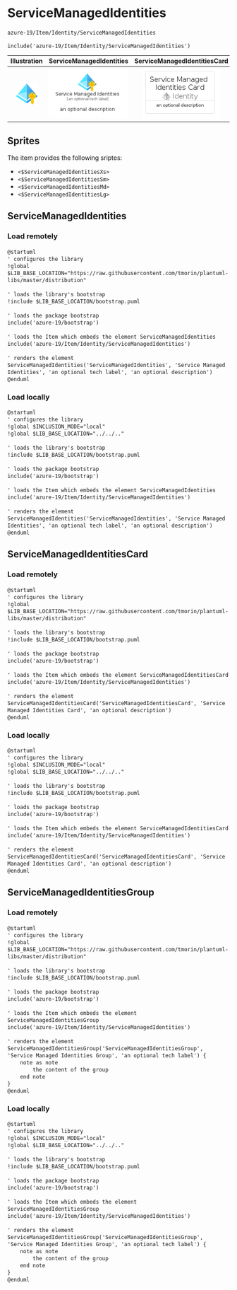 # ServiceManagedIdentities


```text
azure-19/Item/Identity/ServiceManagedIdentities
```

```text
include('azure-19/Item/Identity/ServiceManagedIdentities')
```



| Illustration | ServiceManagedIdentities | ServiceManagedIdentitiesCard | ServiceManagedIdentitiesGroup |
| :---: | :---: | :---: | :---: |
| ![illustration for Illustration](../../../azure-19/Item/Identity/ServiceManagedIdentities.png) | ![illustration for ServiceManagedIdentities](../../../azure-19/Item/Identity/ServiceManagedIdentities.Local.png) | ![illustration for ServiceManagedIdentitiesCard](../../../azure-19/Item/Identity/ServiceManagedIdentitiesCard.Local.png) | ![illustration for ServiceManagedIdentitiesGroup](../../../azure-19/Item/Identity/ServiceManagedIdentitiesGroup.Local.png) |



## Sprites
The item provides the following sriptes:

- `<$ServiceManagedIdentitiesXs>`
- `<$ServiceManagedIdentitiesSm>`
- `<$ServiceManagedIdentitiesMd>`
- `<$ServiceManagedIdentitiesLg>`





## ServiceManagedIdentities

### Load remotely
```plantuml
@startuml
' configures the library
!global $LIB_BASE_LOCATION="https://raw.githubusercontent.com/tmorin/plantuml-libs/master/distribution"

' loads the library's bootstrap
!include $LIB_BASE_LOCATION/bootstrap.puml

' loads the package bootstrap
include('azure-19/bootstrap')

' loads the Item which embeds the element ServiceManagedIdentities
include('azure-19/Item/Identity/ServiceManagedIdentities')

' renders the element
ServiceManagedIdentities('ServiceManagedIdentities', 'Service Managed Identities', 'an optional tech label', 'an optional description')
@enduml
```

### Load locally
```plantuml
@startuml
' configures the library
!global $INCLUSION_MODE="local"
!global $LIB_BASE_LOCATION="../../.."

' loads the library's bootstrap
!include $LIB_BASE_LOCATION/bootstrap.puml

' loads the package bootstrap
include('azure-19/bootstrap')

' loads the Item which embeds the element ServiceManagedIdentities
include('azure-19/Item/Identity/ServiceManagedIdentities')

' renders the element
ServiceManagedIdentities('ServiceManagedIdentities', 'Service Managed Identities', 'an optional tech label', 'an optional description')
@enduml
```

## ServiceManagedIdentitiesCard

### Load remotely
```plantuml
@startuml
' configures the library
!global $LIB_BASE_LOCATION="https://raw.githubusercontent.com/tmorin/plantuml-libs/master/distribution"

' loads the library's bootstrap
!include $LIB_BASE_LOCATION/bootstrap.puml

' loads the package bootstrap
include('azure-19/bootstrap')

' loads the Item which embeds the element ServiceManagedIdentitiesCard
include('azure-19/Item/Identity/ServiceManagedIdentities')

' renders the element
ServiceManagedIdentitiesCard('ServiceManagedIdentitiesCard', 'Service Managed Identities Card', 'an optional description')
@enduml
```

### Load locally
```plantuml
@startuml
' configures the library
!global $INCLUSION_MODE="local"
!global $LIB_BASE_LOCATION="../../.."

' loads the library's bootstrap
!include $LIB_BASE_LOCATION/bootstrap.puml

' loads the package bootstrap
include('azure-19/bootstrap')

' loads the Item which embeds the element ServiceManagedIdentitiesCard
include('azure-19/Item/Identity/ServiceManagedIdentities')

' renders the element
ServiceManagedIdentitiesCard('ServiceManagedIdentitiesCard', 'Service Managed Identities Card', 'an optional description')
@enduml
```

## ServiceManagedIdentitiesGroup

### Load remotely
```plantuml
@startuml
' configures the library
!global $LIB_BASE_LOCATION="https://raw.githubusercontent.com/tmorin/plantuml-libs/master/distribution"

' loads the library's bootstrap
!include $LIB_BASE_LOCATION/bootstrap.puml

' loads the package bootstrap
include('azure-19/bootstrap')

' loads the Item which embeds the element ServiceManagedIdentitiesGroup
include('azure-19/Item/Identity/ServiceManagedIdentities')

' renders the element
ServiceManagedIdentitiesGroup('ServiceManagedIdentitiesGroup', 'Service Managed Identities Group', 'an optional tech label') {
    note as note
        the content of the group
    end note
}
@enduml
```

### Load locally
```plantuml
@startuml
' configures the library
!global $INCLUSION_MODE="local"
!global $LIB_BASE_LOCATION="../../.."

' loads the library's bootstrap
!include $LIB_BASE_LOCATION/bootstrap.puml

' loads the package bootstrap
include('azure-19/bootstrap')

' loads the Item which embeds the element ServiceManagedIdentitiesGroup
include('azure-19/Item/Identity/ServiceManagedIdentities')

' renders the element
ServiceManagedIdentitiesGroup('ServiceManagedIdentitiesGroup', 'Service Managed Identities Group', 'an optional tech label') {
    note as note
        the content of the group
    end note
}
@enduml
```

